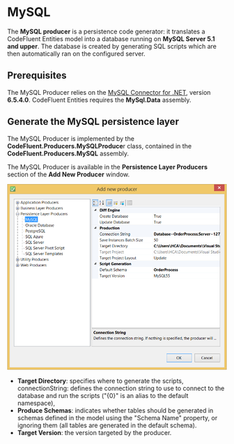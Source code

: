 # MySQL

The **MySQL producer** is a persistence code generator: it translates a CodeFluent Entities model into a database running on **MySQL Server 5.1 and upper**. The database is created by generating SQL scripts which are then automatically ran on the configured server.

## Prerequisites

The MySQL Producer relies on the [MySQL Connector for .NET](http://www.mysql.com/downloads/connector/net/), version **6.5.4.0**. CodeFluent Entities requires the **MySql.Data** assembly.

## Generate the MySQL persistence layer

The MySQL Producer is implemented by the **CodeFluent.Producers.MySQLProduce**r class, contained in the **CodeFluent.Producers.MySQL** assembly.

The MySQL Producer is available in the **Persistence Layer Producers** section of the **Add New Producer** window.

![](img/mysql-01.png)

* **Target Directory**: specifies where to generate the scripts,
connectionString: defines the connection string to use to connect to the database and run the scripts ("{0}" is an alias to the default namespace),
* **Produce Schemas**: indicates whether tables should be generated in schemas defined in the model using the "Schema Name" property, or ignoring them (all tables are generated in the default schema).
* **Target Version**: the version targeted by the producer.